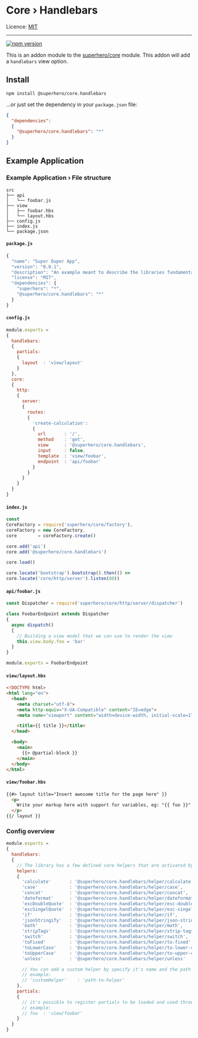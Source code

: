 # Core › Handlebars

Licence: [MIT](https://opensource.org/licenses/MIT)

---

[![npm version](https://badge.fury.io/js/%40superhero%2Fcore.handlebars.svg)](https://badge.fury.io/js/%40superhero%2Fcore.handlebars)

This is an addon module to the [superhero/core](https://github.com/superhero/js.core) module. This addon will add a `handlebars` view option.

## Install

`npm install @superhero/core.handlebars`

...or just set the dependency in your `package.json` file:

```json
{
  "dependencies":
  {
    "@superhero/core.handlebars": "*"
  }
}
```

## Example Application

### Example Application › File structure

```
src
├── api
│   └── foobar.js
├── view
│   ├── foobar.hbs
│   └── layout.hbs
├── config.js
├── index.js
└── package.json
```

#### `package.js`

```js
{
  "name": "Super Duper App",
  "version": "0.0.1",
  "description": "An example meant to describe the libraries fundamentals",
  "license": "MIT",
  "dependencies": {
    "superhero": "*",
    "@superhero/core.handlebars": "*"
  }
}

```

#### `config.js`

```js
module.exports =
{
  handlebars:
  {
    partials:
    {
      layout  : 'view/layout'
    }
  },
  core:
  {
    http:
    {
      server:
      {
        routes:
        {
          'create-calculation':
          {
            url       : '/',
            method    : 'get',
            view      : '@superhero/core.handlebars',
            input     : false,
            template  : 'view/foobar',
            endpoint  : 'api/foobar'
          }
        }
      }
    }
  }
}
```

#### `index.js`

```js
const
CoreFactory = require('superhero/core/factory'),
coreFactory = new CoreFactory,
core        = coreFactory.create()

core.add('api')
core.add('@superhero/core.handlebars')

core.load()

core.locate('bootstrap').bootstrap().then(() =>
core.locate('core/http/server').listen(80))
```

#### `api/foobar.js`

```js
const Dispatcher = require('superhero/core/http/server/dispatcher')

class FoobarEndpoint extends Dispatcher
{
  async dispatch()
  {
    // Building a view model that we can use to render the view
    this.view.body.foo = 'bar'
  }
}

module.exports = FoobarEndpoint
```

#### `view/layout.hbs`

```html
<!DOCTYPE html>
<html lang="en">
  <head>
    <meta charset="utf-8">
    <meta http-equiv="X-UA-Compatible" content="IE=edge">
    <meta name="viewport" content="width=device-width, initial-scale=1">

    <title>{{ title }}</title>
  </head>

  <body>
    <main>
      {{> @partial-block }}
    </main>
  </body>
</html>
```

#### `view/foobar.hbs`

```html
{{#> layout title="Insert awesome title for the page here" }}
  <p>
    Write your markup here with support for variables, eg: "{{ foo }}"
  </p>
{{/ layout }}
```

### Config overview

```js
module.exports =
{
  handlebars:
  {
    // The library has a few defined core helpers that are activated by default, but can be deactivated with a falsy flag
    helpers:
    {
      'calculate'       : '@superhero/core.handlebars/helper/calculate',
      'case'            : '@superhero/core.handlebars/helper/case',
      'concat'          : '@superhero/core.handlebars/helper/concat',
      'dateformat'      : '@superhero/core.handlebars/helper/dateformat',
      'escDoubleQuote'  : '@superhero/core.handlebars/helper/esc-double-quote',
      'escSingelQuote'  : '@superhero/core.handlebars/helper/esc-singel-quote',
      'if'              : '@superhero/core.handlebars/helper/if',
      'jsonStringify'   : '@superhero/core.handlebars/helper/json-stringify',
      'math'            : '@superhero/core.handlebars/helper/math',
      'stripTags'       : '@superhero/core.handlebars/helper/strip-tags',
      'switch'          : '@superhero/core.handlebars/helper/switch',
      'toFixed'         : '@superhero/core.handlebars/helper/to-fixed',
      'toLowerCase'     : '@superhero/core.handlebars/helper/to-lower-case',
      'toUpperCase'     : '@superhero/core.handlebars/helper/to-upper-case',
      'unless'          : '@superhero/core.handlebars/helper/unless'

      // You can add a custom helper by specify it's name and the path to the service that returns a helper function through the method: "create"
      // example:
      // 'customHelper'    : 'path-to-helper'
    },
    partials:
    {
      // it's possible to register partials to be loaded and used through-out the application
      // example:
      // foo  : 'view/foobar'
    }
  }
}
```
